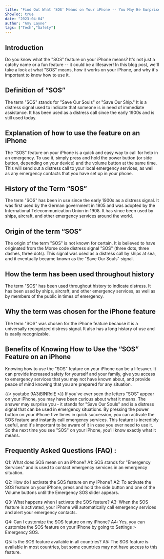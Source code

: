 ```yaml
---
title: "Find Out What 'SOS' Means on Your iPhone -- You May Be Surprised!"
ShowToc: true 
date: "2023-04-04"
author: "Amy Layne" 
tags: ["Tech","Safety"]
---
```

## Introduction

Do you know what the "SOS" feature on your iPhone means? It's not just a catchy name or a fun feature -- it could be a lifesaver! In this blog post, we'll take a look at what "SOS" means, how it works on your iPhone, and why it's important to know how to use it.

## Definition of “SOS”

The term "SOS" stands for "Save Our Souls" or "Save Our Ship." It is a distress signal used to indicate that someone is in need of immediate assistance. It has been used as a distress call since the early 1900s and is still used today.

## Explanation of how to use the feature on an iPhone

The "SOS" feature on your iPhone is a quick and easy way to call for help in an emergency. To use it, simply press and hold the power button (or side button, depending on your device) and the volume button at the same time. This will send out a distress call to your local emergency services, as well as any emergency contacts that you have set up in your phone.

## History of the Term “SOS”

The term "SOS" has been in use since the early 1900s as a distress signal. It was first used by the German government in 1905 and was adopted by the International Telecommunication Union in 1908. It has since been used by ships, aircraft, and other emergency services around the world.

## Origin of the term “SOS”

The origin of the term "SOS" is not known for certain. It is believed to have originated from the Morse code distress signal "SOS" (three dots, three dashes, three dots). This signal was used as a distress call by ships at sea, and it eventually became known as the "Save Our Souls" signal.

## How the term has been used throughout history

The term "SOS" has been used throughout history to indicate distress. It has been used by ships, aircraft, and other emergency services, as well as by members of the public in times of emergency.

## Why the term was chosen for the iPhone feature

The term "SOS" was chosen for the iPhone feature because it is a universally recognized distress signal. It also has a long history of use and is easily recognizable.

## Benefits of Knowing How to Use the “SOS” Feature on an iPhone

Knowing how to use the "SOS" feature on your iPhone can be a lifesaver. It can provide increased safety for yourself and your family, give you access to emergency services that you may not have known about, and provide peace of mind knowing that you are prepared for any situation.

{{< youtube 9A3tBINRdiE >}} 
If you've ever seen the letters "SOS" appear on your iPhone, you may have been curious about what it means. The answer may surprise you - it stands for "Save Our Souls" and is a distress signal that can be used in emergency situations. By pressing the power button on your iPhone five times in quick succession, you can activate the SOS feature and instantly call emergency services. This feature is incredibly useful, and it's important to be aware of it in case you ever need to use it. So the next time you see "SOS" on your iPhone, you'll know exactly what it means.

## Frequently Asked Questions (FAQ) :
Q1: What does SOS mean on an iPhone? 
A1: SOS stands for "Emergency Services" and is used to contact emergency services in an emergency situation.

Q2: How do I activate the SOS feature on my iPhone?
A2: To activate the SOS feature on your iPhone, press and hold the side button and one of the Volume buttons until the Emergency SOS slider appears.

Q3: What happens when I activate the SOS feature?
A3: When the SOS feature is activated, your iPhone will automatically call emergency services and alert your emergency contacts.

Q4: Can I customize the SOS feature on my iPhone?
A4: Yes, you can customize the SOS feature on your iPhone by going to Settings > Emergency SOS.

Q5: Is the SOS feature available in all countries?
A5: The SOS feature is available in most countries, but some countries may not have access to this feature.


